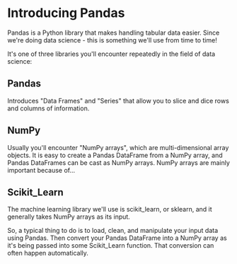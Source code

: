 # Introducing Pandas

Pandas is a Python library that makes handling tabular data easier. Since we're doing data science - this is something we'll use from time to time!

It's one of three libraries you'll encounter repeatedly in the field of data science:

## Pandas
Introduces "Data Frames" and "Series" that allow you to slice and dice rows and columns of information.

## NumPy
Usually you'll encounter "NumPy arrays", which are multi-dimensional array objects. It is easy to create a Pandas DataFrame from a NumPy array, and Pandas DataFrames can be cast as NumPy arrays. NumPy arrays are mainly important because of...

## Scikit_Learn
The machine learning library we'll use is scikit_learn, or sklearn, and it generally takes NumPy arrays as its input.

So, a typical thing to do is to load, clean, and manipulate your input data using Pandas. Then convert your Pandas DataFrame into a NumPy array as it's being passed into some Scikit_Learn function. That conversion can often happen automatically.
